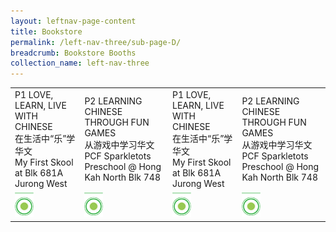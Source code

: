 ```yaml
---
layout: leftnav-page-content
title: Bookstore
permalink: /left-nav-three/sub-page-D/
breadcrumb: Bookstore Booths
collection_name: left-nav-three
---
```


<table>
<tr>
  <td>
    P1 LOVE, LEARN, LIVE WITH CHINESE
    <br>在生活中“乐”学华文
    <br>My First Skool at Blk 681A Jurong West
  </td>
  <td>
    P2 LEARNING CHINESE THROUGH FUN GAMES
    <br>从游戏中学习华文
    <br>PCF Sparkletots Preschool @ Hong Kah North Blk 748
  </td>  
  <td>
    P1 LOVE, LEARN, LIVE WITH CHINESE
    <br>在生活中“乐”学华文
    <br>My First Skool at Blk 681A Jurong West
  </td>
  <td>
    P2 LEARNING CHINESE THROUGH FUN GAMES
    <br>从游戏中学习华文
    <br>PCF Sparkletots Preschool @ Hong Kah North Blk 748
  </td>  
</tr>
  <tr>
    <td>
      <img src="/images/Carnival/Carnival_Circle_Green.png" alt="Session 1" style="width:30px;" />
    </td>
    <td>
      <img src="/images/Carnival/Carnival_Circle_Green.png" alt="Session 2" style="width:30px;" />
    </td>
    <td>
      <img src="/images/Carnival/Carnival_Circle_Green.png" alt="Session 3" style="width:30px;" />
    </td>
    <td>
      <img src="/images/Carnival/Carnival_Circle_Green.png" alt="Session 4" style="width:30px;" />
    </td>
  </tr>
</table>
